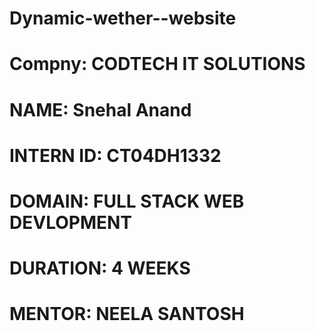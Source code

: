 # Dynamic-wether--website
# Compny: CODTECH IT SOLUTIONS
# NAME: Snehal Anand
# INTERN ID: CT04DH1332
# DOMAIN: FULL STACK WEB DEVLOPMENT
# DURATION: 4 WEEKS
# MENTOR: NEELA SANTOSH

